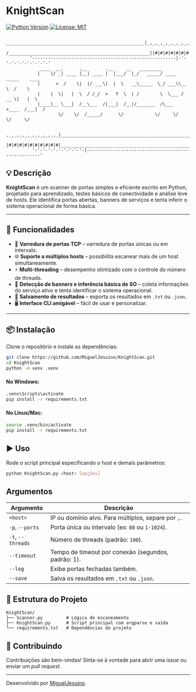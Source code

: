 # KnightScan
[![Python Version](https://img.shields.io/badge/Python-3.7%2B-blue.svg)](https://www.python.org/)
[![License: MIT](https://img.shields.io/badge/License-MIT-yellow.svg)](https://opensource.org/licenses/MIT)

                _____________________________________________________|_,_,_,_,_,_,_,_,_,_,    
              /______________________________________________________||#|#|#|#|#|#|#|#|#|#
             '-------------------------------------------------------|-'-'-'-'-'-'-'-'-'-'
                 ____  __.      .__       .__     __   _________                     
                |    |/ _| ____ |__| ____ |  |___/  |_/   _____/ ____ _____    ____  
                |      <  /    \|  |/ ___\|  |  \   __\_____  \_/ ___\\__  \  /    \ 
                |    |  \|   |  \  / /_/  >   Y  \  | /        \  \___ / __ \|   |  \
                |____|__ \___|  /__\___  /|___|  /__|/_______  /\___  >____  /___|  /
                        \/    \/  /_____/      \/            \/     \/     \/     \/ 
                             
              ,_,_,_,_,_,_,_,_,_,_|______________________________________________________
              |#|#|#|#|#|#|#|#|#|#|_____________________________________________________/
              '-'-'-'-'-'-'-'-'-'-|----------------------------------------------------'
              
## 💡 Descrição


**KnightScan** é um scanner de portas simples e eficiente escrito em Python, projetado para aprendizado, testes básicos de conectividade e análise leve de hosts. Ele identifica portas abertas, banners de serviços e tenta inferir o sistema operacional de forma básica.


---

## 🚀 Funcionalidades

- 🔎 **Varredura de portas TCP** – varredura de portas únicas ou em intervalo.
- 🌐 **Suporte a múltiplos hosts** – possibilita escanear mais de um host simultaneamente.
- ⚡ **Multi-threading** – desempenho otimizado com o controle do número de threads.
- 🧾 **Detecção de banners e inferência básica de SO** – coleta informações do serviço ativo e tenta identificar o sistema operacional.
- 💾 **Salvamento de resultados** – exporta os resultados em `.txt` ou `.json`.
- 🖥️ **Interface CLI amigável** – fácil de usar e personalizar.

---

## 📦 Instalação

Clone o repositório e instale as dependências:

```bash
git clone https://github.com/MiguelJesuino/KnightScan.git
cd KnightScan
python -m venv .venv
```
#### No Windows:
```bash
.venv\Scripts\activate
pip install -r requirements.txt
```
#### No Linux/Mac:
```bash
source .venv/bin/activate
pip install -r requirements.txt
```

## ▶️ Uso
Rode o script principal especificando o host e demais parâmetros:

  ```bash
  python KnightScan.py <host> [opções]
  ```

## Argumentos
| Argumento         | Descrição                                           |
|-------------------|-----------------------------------------------------|
| `<host>`          | IP ou domínio alvo. Para múltiplos, separe por `,`. |
| `-p`, `--ports`   | Porta única ou intervalo (ex: `80` ou `1-1024`).     |
| `-t`, `--threads` | Número de threads (padrão: `100`).                   |
| `--timeout`       | Tempo de timeout por conexão (segundos, padrão: 1).  |
| `--log`           | Exibe portas fechadas também.                       |
| `--save`          | Salva os resultados em `.txt` ou `.json`.           |

## 📂 Estrutura do Projeto
```plaintext
KnightScan/
├── Scanner.py         # Lógica de escaneamento
├── KnightScan.py      # Script principal com argparse e saída
└── requirements.txt   # Dependências do projeto
```

## 🤝 Contribuindo
Contribuições são bem-vindas! Sinta-se à vontade para abrir uma *issue* ou enviar um *pull request*.

----------
Desenvolvido por [MiguelJesuino](https://github.com/MiguelJesuino/).
